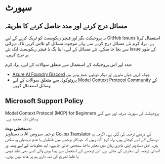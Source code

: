 <!--
CO_OP_TRANSLATOR_METADATA:
{
  "original_hash": "b3cffaf217113101e21eba532be806ea",
  "translation_date": "2025-07-13T15:20:47+00:00",
  "source_file": "SUPPORT.md",
  "language_code": "ur"
}
-->
# سپورٹ

## مسائل درج کرنے اور مدد حاصل کرنے کا طریقہ  

یہ پروجیکٹ بگز اور فیچر ریکویسٹ کو ٹریک کرنے کے لیے GitHub Issues استعمال کرتا ہے۔ براہ کرم نئے مسائل درج کرنے سے پہلے موجودہ مسائل کو تلاش کریں تاکہ دہرائی سے بچا جا سکے۔ نئے مسائل کے لیے، اپنا بگ یا فیچر ریکویسٹ ایک نئے Issue کے طور پر درج کریں۔

مدد اور اس پروجیکٹ کے استعمال سے متعلق سوالات کے لیے، براہ کرم:
- [Azure AI Foundry Discord](https://discord.com/invite/ByRwuEEgH4) چیک کریں جہاں ماہرین اور دیگر ڈویلپرز جمع ہوتے ہیں
- پروٹوکول سے متعلق سوالات کے لیے [Model Context Protocol Community](https://modelcontextprotocol.io/community/) کے وسائل استعمال کریں

## Microsoft Support Policy  

Model Context Protocol (MCP) for Beginners پروجیکٹ کی سپورٹ صرف اوپر دیے گئے وسائل تک محدود ہے۔

**دستخطی نوٹ**:  
یہ دستاویز AI ترجمہ سروس [Co-op Translator](https://github.com/Azure/co-op-translator) کے ذریعے ترجمہ کی گئی ہے۔ اگرچہ ہم درستگی کے لیے کوشاں ہیں، براہ کرم آگاہ رہیں کہ خودکار ترجمے میں غلطیاں یا عدم درستیاں ہو سکتی ہیں۔ اصل دستاویز اپنی مادری زبان میں معتبر ماخذ سمجھی جانی چاہیے۔ اہم معلومات کے لیے پیشہ ور انسانی ترجمہ کی سفارش کی جاتی ہے۔ اس ترجمے کے استعمال سے پیدا ہونے والی کسی بھی غلط فہمی یا غلط تشریح کی ذمہ داری ہم پر عائد نہیں ہوتی۔